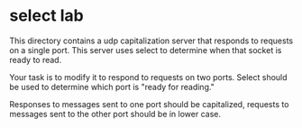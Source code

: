 # select lab

This directory contains a udp capitalization server that responds to
requests on a single port.  This server uses select to determine when
that socket is ready to read.


Your task is to modify it to respond to requests on two ports.  Select should be used to determine which port is "ready for reading."

Responses to messages sent to one port should be capitalized, requests
to messages sent to the other port should be in lower case.




